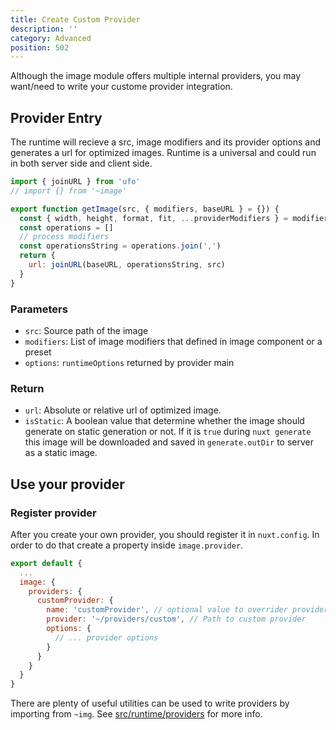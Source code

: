 ```yaml
---
title: Create Custom Provider
description: ''
category: Advanced
position: 502
---
```


Although the image module offers multiple internal providers, you may want/need to write your custome provider integration.

## Provider Entry

The runtime will recieve a src, image modifiers and its provider options and generates a url for optimized images. Runtime is a universal and could run in both server side and client side.

```js
import { joinURL } from 'ufo'
// import {} from '~image'

export function getImage(src, { modifiers, baseURL } = {}) {
  const { width, height, format, fit, ...providerModifiers } = modifiers;
  const operations = []
  // process modifiers
  const operationsString = operations.join(',')
  return {
    url: joinURL(baseURL, operationsString, src)
  }
}
```

### Parameters

- `src`: Source path of the image
- `modifiers`: List of image modifiers that defined in image component or a preset
- `options`: `runtimeOptions` returned by provider main

### Return

- `url`: Absolute or relative url of optimized image.
- `isStatic`: A boolean value that determine whether the image should generate on static generation or not. If it is `true` during `nuxt generate` this image will be downloaded and saved in `generate.outDir` to server as a static image.


## Use your provider

### Register provider

After you create your own provider, you should register it in `nuxt.config`. In order to do that create a property inside `image.provider`.

```js
export default {
  ...
  image: {
    providers: {
      customProvider: {
        name: 'customProvider', // optional value to overrider provider name
        provider: '~/providers/custom', // Path to custom provider
        options: {
          // ... provider options
        }
      }
    }
  }
}
```

There are plenty of useful utilities can be used to write providers by importing from `~img`. See [src/runtime/providers](https://github.com/nuxt/image/tree/dev/src/runtime/providers) for more info.
